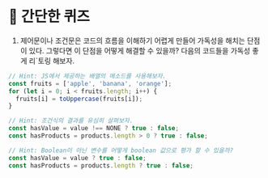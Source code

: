# 📝 간단한 퀴즈

1. 제어문이나 조건문은 코드의 흐름을 이해하기 어렵게 만들어 가독성을 해치는 단점이 있다. 그렇다면 이 단점을 어떻게 해결할 수 있을까? 다음의 코드들을 가독성 좋게 리`토링 해보자.

```javascript
// Hint: JS에서 제공하는 배열의 메소드를 사용해보자.
const fruits = ['apple', 'banana', 'orange'];
for (let i = 0; i < fruits.length; i++) {
  fruits[i] = toUppercase(fruits[i]);
}
```

```javascript
// Hint: 조건식의 결과를 유심히 살펴보자.
const hasValue = value !== NONE ? true : false;
const hasProducts = products.length > 0 ? true : false;

// Hint: Boolean이 아닌 변수를 어떻게 boolean 값으로 평가 할 수 있을까? 
const hasValue = value ? true : false;
const hasProducts = products.length ? true : false;
```